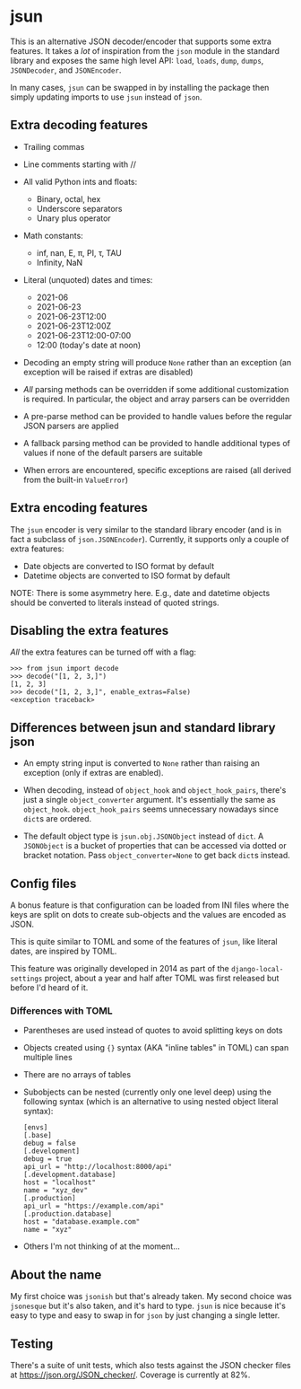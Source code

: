 # jsun

This is an alternative JSON decoder/encoder that supports some extra
features. It takes a *lot* of inspiration from the `json` module in the
standard library and exposes the same high level API: `load`, `loads`,
`dump`, `dumps`, `JSONDecoder`, and `JSONEncoder`.

In many cases, `jsun` can be swapped in by installing the package then
simply updating imports to use `jsun` instead of `json`.

## Extra decoding features

- Trailing commas

- Line comments starting with //

- All valid Python ints and floats:
  - Binary, octal, hex
  - Underscore separators
  - Unary plus operator

- Math constants:
  - inf, nan, E, π, PI, τ, TAU
  - Infinity, NaN

- Literal (unquoted) dates and times:
  - 2021-06
  - 2021-06-23
  - 2021-06-23T12:00
  - 2021-06-23T12:00Z
  - 2021-06-23T12:00-07:00
  - 12:00 (today's date at noon)

- Decoding an empty string will produce `None` rather than an exception
  (an exception will be raised if extras are disabled)

- *All* parsing methods can be overridden if some additional
  customization is required. In particular, the object and array
  parsers can be overridden

- A pre-parse method can be provided to handle values before the regular
  JSON parsers are applied

- A fallback parsing method can be provided to handle additional types
  of values if none of the default parsers are suitable

- When errors are encountered, specific exceptions are raised (all
  derived from the built-in `ValueError`)

## Extra encoding features

The `jsun` encoder is very similar to the standard library encoder (and
is in fact a subclass of `json.JSONEncoder`). Currently, it supports
only a couple of extra features:

- Date objects are converted to ISO format by default
- Datetime objects are converted to ISO format by default

NOTE: There is some asymmetry here. E.g., date and datetime objects
should be converted to literals instead of quoted strings.

## Disabling the extra features

*All* the extra features can be turned off with a flag:

    >>> from jsun import decode
    >>> decode("[1, 2, 3,]")
    [1, 2, 3]
    >>> decode("[1, 2, 3,]", enable_extras=False)
    <exception traceback>

## Differences between jsun and standard library json

- An empty string input is converted to `None` rather than raising an
  exception (only if extras are enabled).

- When decoding, instead of `object_hook` and `object_hook_pairs`,
  there's just a single `object_converter` argument. It's essentially
  the same as `object_hook`. `object_hook_pairs` seems unnecessary
  nowadays since `dict`s are ordered.

- The default object type is `jsun.obj.JSONObject` instead of `dict`. A
  `JSONObject` is a bucket of properties that can be accessed via dotted
  or bracket notation. Pass `object_converter=None` to get back
  `dict`s instead.

## Config files

A bonus feature is that configuration can be loaded from INI files
where the keys are split on dots to create sub-objects and the values
are encoded as JSON.

This is quite similar to TOML and some of the features of `jsun`, like
literal dates, are inspired by TOML.

This feature was originally developed in 2014 as part of the
`django-local-settings` project, about a year and half after TOML was
first released but before I'd heard of it.

### Differences with TOML

- Parentheses are used instead of quotes to avoid splitting keys on dots
- Objects created using `{}` syntax (AKA "inline tables" in TOML) can
  span multiple lines
- There are no arrays of tables
- Subobjects can be nested (currently only one level deep) using the
  following syntax (which is an alternative to using nested object
  literal syntax):

      [envs]
      [.base]
      debug = false
      [.development]
      debug = true
      api_url = "http://localhost:8000/api"
      [.development.database]
      host = "localhost"
      name = "xyz_dev"
      [.production]
      api_url = "https://example.com/api"
      [.production.database]
      host = "database.example.com"
      name = "xyz"

- Others I'm not thinking of at the moment...

## About the name

My first choice was `jsonish` but that's already taken. My second choice
was `jsonesque` but it's also taken, and it's hard to type. `jsun` is
nice because it's easy to type and easy to swap in for `json` by just
changing a single letter.

## Testing

There's a suite of unit tests, which also tests against the JSON checker
files at https://json.org/JSON_checker/. Coverage is currently at 82%.
